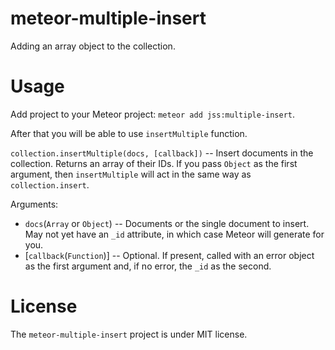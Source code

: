 # meteor-multiple-insert
Adding an array object to the collection.

# Usage
Add project to your Meteor project: `meteor add jss:multiple-insert`.

After that you will be able to use `insertMultiple` function.

`collection.insertMultiple(docs, [callback])` -- Insert documents in the collection. Returns an array of their IDs. If you pass `Object` as the first argument, then `insertMultiple` will act in the same way as `collection.insert`.

Arguments:
- `docs`(`Array` or `Object`) -- Documents or the single document to insert. May not yet have an `_id` attribute, in which case Meteor will generate for you.
- [`callback`(`Function`)] -- Optional. If present, called with an error object as the first argument and, if no error, the `_id` as the second.

# License
The `meteor-multiple-insert` project is under MIT license.
